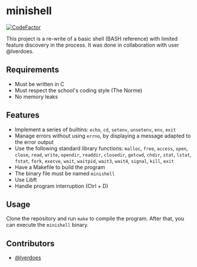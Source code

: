 # minishell
[![CodeFactor](https://www.codefactor.io/repository/github/bdekonin/minishell/badge)](https://www.codefactor.io/repository/github/bdekonin/minishell)

This project is a re-write of a basic shell (BASH reference) with limited feature discovery in the process. It was done in collaboration with user @lverdoes.

## Requirements
- Must be written in C
- Must respect the school's coding style (The Norme)
- No memory leaks

## Features
- Implement a series of builtins: `echo`, `cd`, `setenv`, `unsetenv`, `env`, `exit`
- Manage errors without using `errno`, by displaying a message adapted to the error output
- Use the following standard library functions: `malloc`, `free`, `access`, `open`, `close`, `read`, `write`, `opendir`, `readdir`, `closedir`, `getcwd`, `chdir`, `stat`, `lstat`, `fstat`, `fork`, `execve`, `wait`, `waitpid`, `wait3`, `wait4`, `signal`, `kill`, `exit`
- Have a Makefile to build the program
- The binary file must be named `minishell`
- Use Libft
- Handle program interruption (Ctrl + D)

## Usage
Clone the repository and run `make` to compile the program. After that, you can execute the `minishell` binary.

## Contributors
- [@lverdoes](https://github.com/lverdoes)
